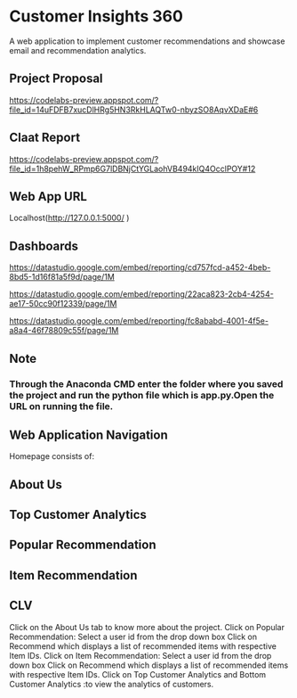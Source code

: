 # Customer Insights 360

A web application to implement customer recommendations and showcase email and recommendation analytics.

## Project Proposal

https://codelabs-preview.appspot.com/?file_id=14uFDFB7xucDlHRg5HN3RkHLAQTw0-nbyzSO8AqvXDaE#6

## Claat Report

https://codelabs-preview.appspot.com/?file_id=1h8pehW_RPmp6G7lDBNjCtYGLaohVB494kIQ4OcclPOY#12


## Web App URL

Localhost(http://127.0.0.1:5000/ )


## Dashboards

https://datastudio.google.com/embed/reporting/cd757fcd-a452-4beb-8bd5-1d16f81a5f9d/page/1M

https://datastudio.google.com/embed/reporting/22aca823-2cb4-4254-ae17-50cc90f12339/page/1M

https://datastudio.google.com/embed/reporting/fc8ababd-4001-4f5e-a8a4-46f78809c55f/page/1M


## Note

### Through the Anaconda CMD enter the folder where you saved the project and run the python file which is app.py.Open the URL on running the file.

## Web Application Navigation

Homepage consists of:
## About Us
## Top Customer Analytics
## Popular Recommendation
## Item Recommendation
## CLV
Click on the About Us tab to know more about the project.
Click on Popular Recommendation:
Select a user id from the drop down box
Click on Recommend which displays a list of recommended items with respective Item IDs.
Click on Item Recommendation:
Select a user id from the drop down box
Click on Recommend which displays a list of recommended items with respective Item IDs.
Click on Top Customer Analytics and Bottom Customer Analytics :to view the analytics of customers.

